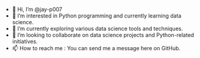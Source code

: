 - 👋 Hi, I’m @jay-p007
- 👀 I’m interested in Python programming and currently learning data science.
- 🌱 I’m currently exploring various data science tools and techniques.
- 💞️ I’m looking to collaborate on data science projects and Python-related initiatives.
- 📫 How to reach me : You can send me a message here on GitHub.

<!---
jay-p007/jay-p007 is a ✨ special ✨ repository because its `README.md` (this file) appears on your GitHub profile.
You can click the Preview link to take a look at your changes.
--->
